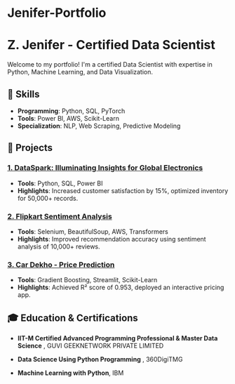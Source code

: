 # Jenifer-Portfolio
# Z. Jenifer - Certified Data Scientist

Welcome to my portfolio! I'm a certified Data Scientist with expertise in Python, Machine Learning, and Data Visualization.

## 🌟 Skills
- **Programming**: Python, SQL, PyTorch
- **Tools**: Power BI, AWS, Scikit-Learn
- **Specialization**: NLP, Web Scraping, Predictive Modeling

## 📂 Projects
### [1. DataSpark: Illuminating Insights for Global Electronics](projects/dataspark/)
- **Tools**: Python, SQL, Power BI
- **Highlights**: Increased customer satisfaction by 15%, optimized inventory for 50,000+ records.

### [2. Flipkart Sentiment Analysis](projects/flipkart-sentiment/)
- **Tools**: Selenium, BeautifulSoup, AWS, Transformers
- **Highlights**: Improved recommendation accuracy using sentiment analysis of 10,000+ reviews.

### [3. Car Dekho - Price Prediction](projects/car-price-prediction/)
- **Tools**: Gradient Boosting, Streamlit, Scikit-Learn
- **Highlights**: Achieved R² score of 0.953, deployed an interactive pricing app.

## 🎓 Education & Certifications
- **IIT-M Certified Advanced Programming Professional
& Master Data Science** , GUVI GEEKNETWORK PRIVATE LIMITED

- **Data Science Using Python Programming** , 360DigiTMG
- **Machine Learning with Python**, IBM

